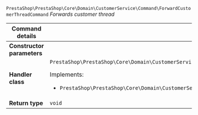 `PrestaShop\PrestaShop\Core\Domain\CustomerService\Command\ForwardCustomerThreadCommand`
_Forwards customer thread_

| Command details            |    |
| -------------------------- | -- |
| **Constructor parameters** | <ul></ul> |
| **Handler class**          | `PrestaShop\PrestaShop\Core\Domain\CustomerService\CommandHandler\ForwardCustomerThreadHandler`  <p> Implements: </p> <ul>  <li>`PrestaShop\PrestaShop\Core\Domain\CustomerService\CommandHandler\ForwardCustomerThreadHandlerInterface`</li>  |
| **Return type** |  `void`  |

